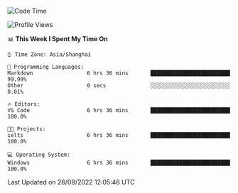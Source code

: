 <!--START_SECTION:waka-->
![Code Time](http://img.shields.io/badge/Code%20Time-203%20hrs%2047%20mins-blue)

![Profile Views](http://img.shields.io/badge/Profile%20Views-0-blue)

📊 **This Week I Spent My Time On** 

```text
⌚︎ Time Zone: Asia/Shanghai

💬 Programming Languages: 
Markdown                 6 hrs 36 mins       █████████████████████████   99.99% 
Other                    0 secs              ░░░░░░░░░░░░░░░░░░░░░░░░░   0.01%

🔥 Editors: 
VS Code                  6 hrs 36 mins       █████████████████████████   100.0%

🐱‍💻 Projects: 
ielts                    6 hrs 36 mins       █████████████████████████   100.0%

💻 Operating System: 
Windows                  6 hrs 36 mins       █████████████████████████   100.0%

```


 Last Updated on 28/09/2022 12:05:46 UTC
<!--END_SECTION:waka-->